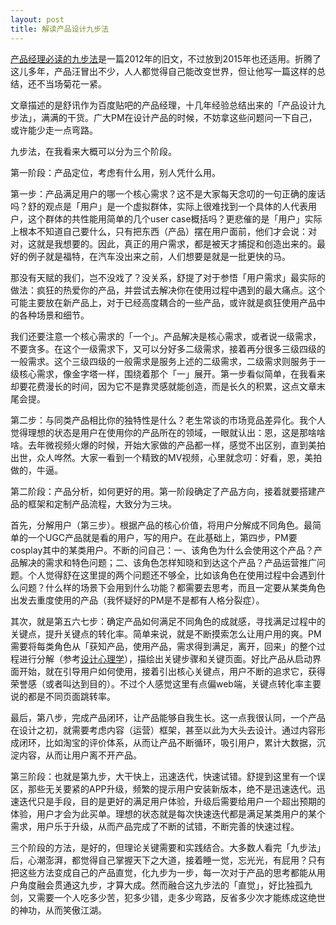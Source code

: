 ```yaml
---
layout: post
title: 解读产品设计九步法
---
```


[产品经理必读的九步法](http://blog.jobbole.com/31888/)是一篇2012年的旧文，不过放到2015年也还适用。折腾了这儿多年，产品汪冒出不少，人人都觉得自己能改变世界，但让他写一篇这样的总结，还不当场菊花一紧。

文章描述的是舒讯作为百度贴吧的产品经理，十几年经验总结出来的「产品设计九步法」，满满的干货。广大PM在设计产品的时候，不妨拿这些问题问一下自己，或许能少走一点弯路。

九步法，在我看来大概可以分为三个阶段。

第一阶段：产品定位，考虑有什么用，别人凭什么用。

第一步：产品满足用户的哪一个核心需求？这不是大家每天念叨的一句正确的废话吗？舒的观点是「用户」是一个虚拟群体，实际上很难找到一个具体的人代表用户，这个群体的共性能用简单的几个user case概括吗？更悲催的是「用户」实际上根本不知道自己要什么，只有把东西（产品）摆在用户面前，他们才会说：对对，这就是我想要的。因此，真正的用户需求，都是被天才捕捉和创造出来的。最好的例子就是福特，在汽车没出来之前，人们想要是就是一批更快的马。

那没有天赋的我们，岂不没戏了？没关系，舒提了对于参悟「用户需求」最实际的做法：疯狂的热爱你的产品，并尝试去解决你在使用过程中遇到的最大痛点。这个可能主要放在新产品上，对于已经高度耦合的一些产品，或许就是疯狂使用产品中的各种场景和细节。

我们还要注意一个核心需求的「一个」。产品解决是核心需求，或者说一级需求，不要贪多。在这个一级需求下，又可以分好多二级需求，接着再分很多三级四级的一般需求。这个三级四级的一般需求是服务上述的二级需求，二级需求则服务于一级核心需求，像金字塔一样，围绕着那个「一」展开。第一步看似简单，在我看来却要花费漫长的时间，因为它不是靠灵感就能创造，而是长久的积累，这点文章末尾会提。

第二步：与同类产品相比你的独特性是什么？老生常谈的市场竞品差异化。我个人觉得理想的状态是用户在使用你的产品所在的领域，一眼就认出：恩，这是那啥啥啥。去年微视频火爆的时候，开始大家做的产品都一样，感觉不出区别，直到美拍出世，众人哗然。大家一看到一个精致的MV视频，心里就念叨：好看，恩，美拍做的，牛逼。

第二阶段：产品分析，如何更好的用。第一阶段确定了产品方向，接着就要搭建产品的框架和定制产品流程，大致分为三块。

首先，分解用户（第三步）。根据产品的核心价值，将用户分解成不同角色。最简单的一个UGC产品就是看的用户，写的用户。在此基础上，第四步，PM要cosplay其中的某类用户。不断的问自己：一、该角色为什么会使用这个产品？产品解决的需求和特色问题；二、该角色怎样知晓和到达这个产品？产品运营推广问题。个人觉得舒在这里提的两个问题还不够全，比如该角色在使用过程中会遇到什么问题？什么样的场景下会用到什么功能？都需要去思考，而且一定要从某类角色出发去重度使用的产品（我怀疑好的PM是不是都有人格分裂症）。

其次，就是第五六七步：确定产品如何满足不同角色的成就感，寻找满足过程中的关键点，提升关键点的转化率。简单来说，就是不断摸索怎么让用户用的爽。PM需要将每类角色从「获知产品，使用产品，需求得到满足，离开，回来」的整个过程进行分解（参考[设计心理学](http://book.douban.com/subject/4606471/)），描绘出关键步骤和关键页面。好比产品从启动界面开始，就在引导用户如何使用，接着引出核心关键点，用户不断的追求它，获得荣誉感（或者叫达到目的）。不过个人感觉这里有点偏web端，关键点转化率主要说的都是不同页面跳转率。

最后，第八步，完成产品闭环，让产品能够自我生长。这一点我很认同，一个产品在设计之初，就需要考虑内容（运营）框架，甚至以此为大头去设计。通过内容形成闭环，比如淘宝的评价体系，从而让产品不断循环，吸引用户，累计大数据，沉淀内容，从而让用户离不开产品。

第三阶段：也就是第九步，大干快上，迅速迭代，快速试错。舒提到这里有一个误区，那些无关要紧的APP升级，频繁的提示用户安装新版本，绝不是迅速迭代。迅速迭代只是手段，目的是更好的满足用户体验，升级后需要给用户一个超出预期的体验，用户才会为此买单。理想的状态就是每次快速迭代都是满足某类用户的某个需求，用户乐于升级，从而产品完成了不断的试错，不断完善的快速过程。

三个阶段的方法，是好的，但理论关键需要和实践结合。大多数人看完「九步法」后，心潮澎湃，都觉得自己掌握天下之大道，接着睡一觉，忘光光，有屁用？只有把这些方法变成自己的产品直觉，化九步为一步，每一次对于产品的思考都能从用户角度融会贯通这九步，才算大成。然而融合这九步法的「直觉」，好比独孤九剑，又需要一个人吃多少苦，犯多少错，走多少弯路，反省多少次才能练成这绝世的神功，从而笑傲江湖。
